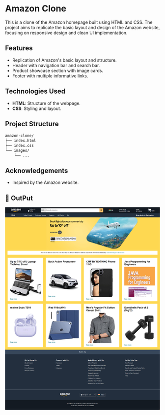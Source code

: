 # Amazon Clone

This is a clone of the Amazon homepage built using HTML and CSS. The project aims to replicate the basic layout and design of the Amazon website, focusing on responsive design and clean UI implementation.

## Features
- Replication of Amazon's basic layout and structure.
- Header with navigation bar and search bar.
- Product showcase section with image cards.
- Footer with multiple informative links.

## Technologies Used
- **HTML**: Structure of the webpage.
- **CSS**: Styling and layout.

## Project Structure
```
amazon-clone/
├── index.html
├── index.css
└── images/
    └── ...
```

## Acknowledgements
- Inspired by the Amazon website.

## 📸 OutPut
![Amazon Clone](Images/Amazon.png)
